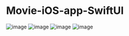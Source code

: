 # Movie-iOS-app-SwiftUI

![image](https://github.com/user-attachments/assets/166bca56-659b-4157-9103-0d987636bef5)
![image](https://github.com/user-attachments/assets/85745c1b-2628-4a9d-b816-ee1d0731f42c)
![image](https://github.com/user-attachments/assets/06de8792-3a84-4685-a251-f5c15adc9ca7)
![image](https://github.com/user-attachments/assets/0313e8a4-49e0-4242-9061-3a6678a8204f)

